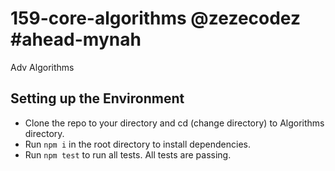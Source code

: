 # 159-core-algorithms @zezecodez #ahead-mynah
Adv Algorithms


## Setting up the Environment
- Clone the repo to your directory and cd (change directory) to Algorithms directory.
- Run `npm i` in the root directory to install dependencies.
- Run `npm test` to run all tests. All tests are passing.

